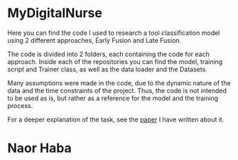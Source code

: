 # MyDigitalNurse
 
Here you can find the code I used to research a tool classification model using 2 different approaches, Early Fusion and Late Fusion.

The code is divided into 2 folders, each containing the code for each approach.
Inside each of the repositories you can find the model, training script and Trainer class, as well as the data loader and the Datasets.

Many assumptions were made in the code, due to the dynamic nature of the data and the time constraints of the project.
Thus, the code is not intended to be used as is, but rather as a reference for the model and the training process.

For a deeper explanation of the task, see the [paper]() I have written about it.


# Naor Haba